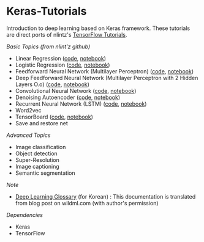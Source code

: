 # Keras-Tutorials

Introduction to deep learning based on Keras framework. These tutorials are direct ports of nlintz's [TensorFlow Tutorials](https://github.com/nlintz/TensorFlow-Tutorials).

*Basic Topics (from nlint'z github)*

* Linear Regression ([code](https://github.com/tgjeon/Keras-Tutorials/blob/master/01_linear_regression.py), [notebook](https://github.com/tgjeon/Keras-Tutorials/blob/master/01_linear_regression.ipynb))
* Logistic Regression ([code](https://github.com/tgjeon/Keras-Tutorials/blob/master/02_logistic_regression.py), [notebook](https://github.com/tgjeon/Keras-Tutorials/blob/master/02_logistic_regression.ipynb))
* Feedforward Neural Network (Multilayer Perceptron) ([code](https://github.com/tgjeon/Keras-Tutorials/blob/master/03_net.py), [notebook](https://github.com/tgjeon/Keras-Tutorials/blob/master/03_net.ipynb))
* Deep Feedforward Neural Network (Multilayer Perceptron with 2 Hidden Layers O.o) ([code](https://github.com/tgjeon/Keras-Tutorials/blob/master/04_modern_net.py), [notebook](https://github.com/tgjeon/Keras-Tutorials/blob/master/04_modern_net.ipynb))
* Convolutional Neural Network ([code](https://github.com/tgjeon/Keras-Tutorials/blob/master/05_convolutional_net.py), [notebook](https://github.com/tgjeon/Keras-Tutorials/blob/master/05_convolutional_net.ipynb))
* Denoising Autoencoder ([code](https://github.com/tgjeon/Keras-Tutorials/blob/master/06_autoencoder.py), [notebook](https://github.com/tgjeon/Keras-Tutorials/blob/master/06_autoencoder.ipynb))
* Recurrent Neural Network (LSTM) ([code](https://github.com/tgjeon/Keras-Tutorials/blob/master/07_lstm.py), [notebook](https://github.com/tgjeon/Keras-Tutorials/blob/master/07_lstm.ipynb))
* Word2vec
* TensorBoard ([code](https://github.com/tgjeon/Keras-Tutorials/blob/master/09_tensorboard.py), [notebook](https://github.com/tgjeon/Keras-Tutorials/blob/master/09_tensorboard.ipynb))
* Save and restore net

*Advanced Topics*

* Image classification
* Object detection
* Super-Resolution
* Image captioning
* Semantic segmentation



*Note*
* [Deep Learning Glossary](https://github.com/tgjeon/Keras-Tutorials/blob/master/DeepLearningGlossary.md) (for Korean)
: This documentation is translated from blog post on wildml.com (with author's permission)

*Dependencies*
* Keras
* TensorFlow

